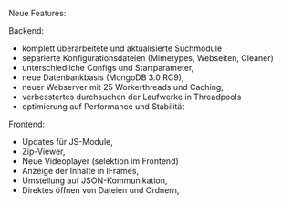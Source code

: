 Neue Features:

Backend:
- komplett überarbeitete und aktualisierte Suchmodule
- separierte Konfigurationsdateien (Mimetypes, Webseiten, Cleaner)
- unterschiedliche Configs und Startparameter,
- neue Datenbankbasis (MongoDB 3.0 RC9),
- neuer Webserver mit 25 Workerthreads und Caching,
- verbesstertes durchsuchen der Laufwerke in Threadpools
- optimierung auf Performance und Stabilität

Frontend:
- Updates für JS-Module,
- Zip-Viewer,
- Neue Videoplayer (selektion im Frontend)
- Anzeige der Inhalte in IFrames,
- Umstellung auf JSON-Kommunikation,
- Direktes öffnen von Dateien und Ordnern,

